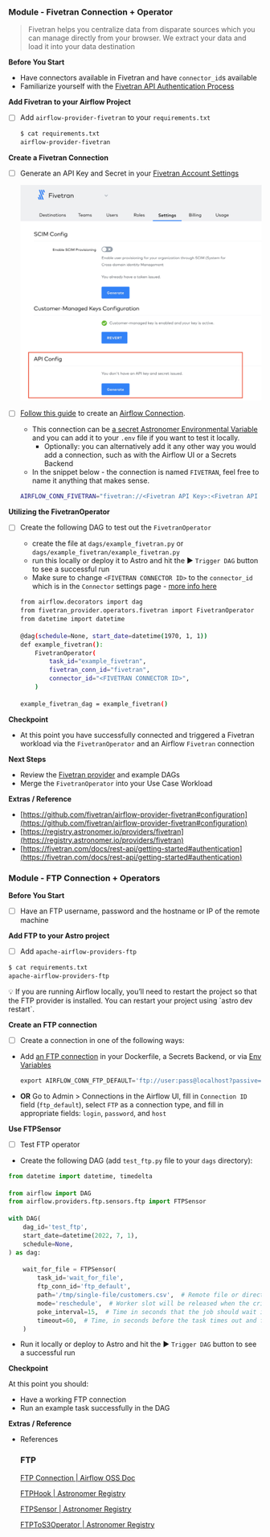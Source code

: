 
### Module - Fivetran Connection + Operator

> Fivetran helps you centralize data from disparate sources which you can manage directly from your browser. We extract your data and load it into your data destination
>

**Before You Start**

- Have connectors available in Fivetran and have `connector_id`s available
- Familiarize yourself with the [Fivetran API Authentication Process](https://fivetran.com/docs/rest-api/getting-started#authentication)

**Add Fivetran to your Airflow Project**

- [ ]  Add `airflow-provider-fivetran` to your `requirements.txt`

    ```bash
    $ cat requirements.txt
    airflow-provider-fivetran
    ```


**Create a Fivetran Connection**

- [ ]  Generate an API Key and Secret in your [Fivetran Account Settings](https://fivetran.com/account/settings)

    ![Untitled](../images/Untitled%2067.png)

- [ ]  [Follow this guide](https://airflow.apache.org/docs/apache-airflow/stable/howto/connection.html#creating-a-connection-with-the-ui) to create an [Airflow Connection](https://airflow.apache.org/docs/apache-airflow/stable/concepts/connections.html).
    - This connection can be [a secret Astronomer Environmental Variable](https://docs.astronomer.io/astro/environment-variables#set-environment-variables-via-the-cloud-ui) and you can add it to your `.env` file if you want to test it locally.
        - Optionally: you can alternatively add it any other way you would add a connection, such as with the Airflow UI or a Secrets Backend
    - In the snippet below - the connection is named `FIVETRAN`, feel free to name it anything that makes sense.

    ```bash
    AIRFLOW_CONN_FIVETRAN="fivetran://<Fivetran API Key>:<Fivetran API Secret>"
    ```


**Utilizing the FivetranOperator**

- [ ]  Create the following DAG to test out the `FivetranOperator`
    - create the file at `dags/example_fivetran.py` or `dags/example_fivetran/example_fivetran.py`
    - run this locally or deploy it to Astro and hit the ▶️ `Trigger DAG` button to see a successful run
    - Make sure to change `<FIVETRAN CONNECTOR ID>` to the `connector_id` which is in the `Connector` settings page - [more info here](https://registry.astronomer.io/providers/fivetran/modules/fivetranoperator)

    ```bash
    from airflow.decorators import dag
    from fivetran_provider.operators.fivetran import FivetranOperator
    from datetime import datetime

    @dag(schedule=None, start_date=datetime(1970, 1, 1))
    def example_fivetran():
        FivetranOperator(
            task_id="example_fivetran",
            fivetran_conn_id="fivetran",
            connector_id="<FIVETRAN CONNECTOR ID>",
        )

    example_fivetran_dag = example_fivetran()
    ```


**Checkpoint**

- At this point you have successfully connected and triggered a Fivetran workload via the `FivetranOperator` and an Airflow `Fivetran` connection

**Next Steps**

- Review the [Fivetran provider](https://registry.astronomer.io/providers/fivetran) and example DAGs
- Merge the `FivetranOperator` into your Use Case Workload

**Extras / Reference**

- [https://github.com/fivetran/airflow-provider-fivetran#configuration](https://github.com/fivetran/airflow-provider-fivetran#configuration)
- [https://registry.astronomer.io/providers/fivetran](https://registry.astronomer.io/providers/fivetran)
- [https://fivetran.com/docs/rest-api/getting-started#authentication](https://fivetran.com/docs/rest-api/getting-started#authentication)

### Module - FTP Connection + Operators

**Before You Start**

- [ ]  Have an FTP username, password and the hostname or IP of the remote machine

**Add FTP to your Astro project**

- [ ]  Add `apache-airflow-providers-ftp`

```bash
$ cat requirements.txt
apache-airflow-providers-ftp
```

<aside>
💡 If you are running Airflow locally, you’ll need to restart the project so that the FTP provider is installed. You can restart your project using `astro dev restart`.

</aside>

**Create an FTP connection**

- [ ]  Create a connection in one of the following ways:
- Add [an FTP connection](https://airflow.apache.org/docs/apache-airflow-providers-ftp/stable/connections/ftp.html) in your Dockerfile, a Secrets Backend, or via [Env Variables](https://docs.astronomer.io/astro/environment-variables)

    ```python
    export AIRFLOW_CONN_FTP_DEFAULT='ftp://user:pass@localhost?passive=false'
    ```

- **OR** Go to Admin > Connections in the Airflow UI, fill in `Connection ID` field (`ftp_default`), select `FTP` as a connection type, and fill in appropriate fields: `login`, `password`, and  `host`

**Use FTPSensor**

- [ ]  Test FTP operator
- Create the following DAG (add `test_ftp.py` file to your `dags` directory):

```python
from datetime import datetime, timedelta

from airflow import DAG
from airflow.providers.ftp.sensors.ftp import FTPSensor

with DAG(
    dag_id='test_ftp',
    start_date=datetime(2022, 7, 1),
    schedule=None,
) as dag:

    wait_for_file = FTPSensor(
        task_id='wait_for_file',
        ftp_conn_id='ftp_default',
        path='/tmp/single-file/customers.csv',  # Remote file or directory path.
        mode='reschedule',  # Worker slot will be released when the criteria is not met yet and rescheduled at a later time.
        poke_interval=15,  # Time in seconds that the job should wait in between each tries.
        timeout=60,  # Time, in seconds before the task times out and fails.
    )
```

- Run it locally or deploy to Astro and hit the ▶️ `Trigger DAG` button to see a successful run

**Checkpoint**

At this point you should:

- Have a working FTP connection
- Run an example task successfully in the DAG

**Extras / Reference**

- References


    ### FTP

    [FTP Connection | Airflow OSS Doc](https://www.notion.so/Resource-Glossary-a45cce63a5c7468b922454fd937d4a5c)

    [FTPHook | Astronomer Registry](https://registry.astronomer.io/providers/ftp/modules/ftpshook)

    [FTPSensor | Astronomer Registry](https://registry.astronomer.io/providers/ftp/modules/ftpssensor)

    [FTPToS3Operator | Astronomer Registry](https://registry.astronomer.io/providers/amazon/modules/ftptos3operator)

